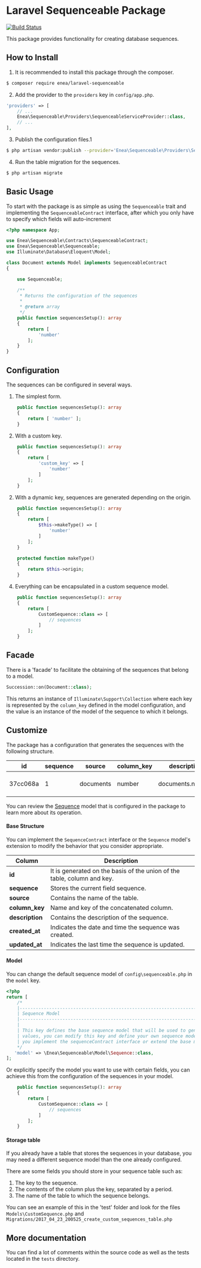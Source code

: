 # Laravel Sequenceable Package
[![Build Status](https://travis-ci.org/eneasdh-fs/laravel-sequenceable.svg?branch=master)](https://travis-ci.org/eneasdh-fs/laravel-sequenceable)

This package provides functionality for creating database sequences.
## How to Install
1. It is recommended to install this package through the composer.
```sh
$ composer require enea/laravel-sequenceable
```
2. Add the provider to the `providers` key in `config/app.php`.
```php
'providers' => [
    // ...
    Enea\Sequenceable\Providers\SequenceableServiceProvider::class,
    // ...
],
```
3. Publish the configuration files.1
```sh
$ php artisan vendor:publish --provider='Enea\Sequenceable\Providers\SequenceableServiceProvider'
```
4. Run the table migration for the sequences.
```sh
$ php artisan migrate
```

## Basic Usage
To start with the package is as simple as using the `Sequenceable` trait  and implementing the `SequenceableContract` interface, after which you only have to specify which fields will auto-increment
```php
<?php namespace App;

use Enea\Sequenceable\Contracts\SequenceableContract;
use Enea\Sequenceable\Sequenceable;
use Illuminate\Database\Eloquent\Model;

class Document extends Model implements SequenceableContract
{

    use Sequenceable;

    /**
     * Returns the configuration of the sequences
     *
     * @return array
     */
    public function sequencesSetup(): array
    {
        return [
            'number'
        ];
    }
}
```

## Configuration
The sequences can be configured in several ways.
1. The simplest form.
```php
    public function sequencesSetup(): array
    {
        return [ 'number' ];
    }
```
2. With a custom key.
```php
    public function sequencesSetup(): array
    {
        return [ 
            'custom_key' => [
                'number' 
            ]
        ];
    }
```
2. With a dynamic key, sequences are generated depending on the origin.
```php
    public function sequencesSetup(): array
    {
        return [ 
            $this->makeType() => [
                'number' 
            ]
        ];
    }

    protected function makeType()
    {
        return $this->origin;
    }
```
4. Everything can be encapsulated in a custom sequence model.
```php
    public function sequencesSetup(): array
    {
        return [ 
            CustomSequence::class => [
                // sequences
            ]
        ];
    }
```
## Facade
There is a 'facade' to facilitate the obtaining of the sequences that belong to a model.
```php
Succession::on(Document::class);
```
This returns an instance of `Illuminate\Support\Collection` where each key is represented by the `column_key` defined in the model configuration, and the value is an instance of the model of the sequence to which it belongs.

## Customize
The package has a configuration that generates the sequences with the following structure.

 id       | sequence | source    | column_key | description      | created_at          | updated_at          
----------|----------|-----------|------------|------------------|---------------------|---------------------
 37cc068a |        1 | documents | number     | documents.number | 2017-06-29 18:40:44 | 2017-06-29 18:40:44 

You can review the [Sequence](https://github.com/eneasdh-fs/laravel-sequenceable/blob/master/src/Model/Sequence.php) model that is configured in the package to learn more about its operation.

#### Base Structure
You can implement the `SequenceContract` interface or the `Sequence` model's extension to modify the behavior that you consider appropriate.

 Column         | Description
----------------|------------------------------------------------------------------------------------
 **id**         | It is generated on the basis of the union of the table, column and key.
**sequence**    | Stores the current field sequence.
**source**      | Contains the name of the table.
**column_key**  | Name and key of the concatenated column.
**description** | Contains the description of the sequence.
**created_at**  | Indicates the date and time the sequence was created.
**updated_at**  | Indicates the last time the sequence is updated.

#### Model
You can change the default sequence model of `config\sequenceable.php` in the `model` key.
```php
<?php
return [
    /*
    |--------------------------------------------------------------------------
    | Sequence Model
    |--------------------------------------------------------------------------
    |
    | This key defines the base sequence model that will be used to generate the autoincrementable 
    | values, you can modify this key and define your own sequence model whenever 
    | you implement the sequenceContract interface or extend the base model
    */
   'model' => \Enea\Sequenceable\Model\Sequence::class,
];
```
Or explicitly specify the model you want to use with certain fields, you can achieve this from the configuration of the sequences in your model.
```php
    public function sequencesSetup(): array
    {
        return [ 
            CustomSequence::class => [
                // sequences
            ]
        ];
    }
```
#### Storage table
If you already have a table that stores the sequences in your database, you may need a different sequence model than the one already configured.

There are some fields you should store in your sequence table such as:
1. The key to the sequence.
2. The contents of the column plus the key, separated by a period.
3. The name of the table to which the sequence belongs.

You can see an example of this in the 'test' folder and look for the files `Models\CustomSequence.php` and `Migrations/2017_04_23_200525_create_custom_sequences_table.php`

## More documentation
You can find a lot of comments within the source code as well as the tests located in the `tests` directory.
